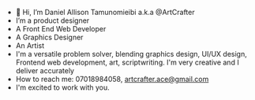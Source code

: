 - 👋 Hi, I’m Daniel Allison Tamunomieibi a.k.a @ArtCrafter
- I’m a product designer
- A Front End Web Developer
- A Graphics Designer 
- An Artist
- I'm a versatile problem solver, blending graphics design, UI/UX design, Frontend web development, art, scriptwriting. I'm very creative and I deliver accurately
- How to reach me: 07018984058, artcrafter.ace@gmail.com
- I'm excited to work with you.

<!---
ArtCrafter/ArtCrafter is a ✨ special ✨ repository because its `README.md` (this file) appears on your GitHub profile.
You can click the Preview link to take a look at your changes.
--->
